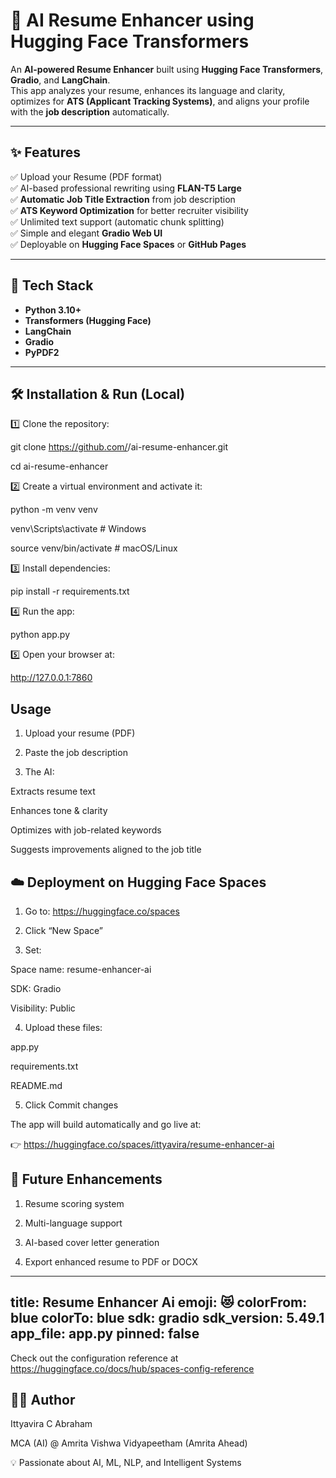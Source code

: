 # 🚀 AI Resume Enhancer using Hugging Face Transformers

An **AI-powered Resume Enhancer** built using **Hugging Face Transformers**, **Gradio**, and **LangChain**.  
This app analyzes your resume, enhances its language and clarity, optimizes for **ATS (Applicant Tracking Systems)**, and aligns your profile with the **job description** automatically.

---

## ✨ Features

✅ Upload your Resume (PDF format)  
✅ AI-based professional rewriting using **FLAN-T5 Large**  
✅ **Automatic Job Title Extraction** from job description  
✅ **ATS Keyword Optimization** for better recruiter visibility  
✅ Unlimited text support (automatic chunk splitting)  
✅ Simple and elegant **Gradio Web UI**  
✅ Deployable on **Hugging Face Spaces** or **GitHub Pages**

---

## 🧩 Tech Stack

- **Python 3.10+**
- **Transformers (Hugging Face)**
- **LangChain**
- **Gradio**
- **PyPDF2**

---

## 🛠️ Installation & Run (Local)

1️⃣ Clone the repository:

git clone https://github.com/<your-username>/ai-resume-enhancer.git

cd ai-resume-enhancer

2️⃣ Create a virtual environment and activate it:

python -m venv venv

venv\Scripts\activate    # Windows

source venv/bin/activate # macOS/Linux

3️⃣ Install dependencies:

pip install -r requirements.txt

4️⃣ Run the app:

python app.py

5️⃣ Open your browser at:

http://127.0.0.1:7860

## Usage

1. Upload your resume (PDF)

2. Paste the job description

3. The AI:

  Extracts resume text
  
  Enhances tone & clarity
  
  Optimizes with job-related keywords
  
  Suggests improvements aligned to the job title

## ☁️ Deployment on Hugging Face Spaces

1. Go to: https://huggingface.co/spaces

2. Click “New Space”

3. Set:

  Space name: resume-enhancer-ai
  
  SDK: Gradio
  
  Visibility: Public

4. Upload these files:

  app.py
  
  requirements.txt
  
  README.md

5. Click Commit changes

The app will build automatically and go live at:

👉 https://huggingface.co/spaces/ittyavira/resume-enhancer-ai

## 🤖 Future Enhancements

1. Resume scoring system

2. Multi-language support

3. AI-based cover letter generation

4. Export enhanced resume to PDF or DOCX

---
title: Resume Enhancer Ai
emoji: 😻
colorFrom: blue
colorTo: blue
sdk: gradio
sdk_version: 5.49.1
app_file: app.py
pinned: false
---

Check out the configuration reference at https://huggingface.co/docs/hub/spaces-config-reference

## 👨‍💻 Author

Ittyavira C Abraham

MCA (AI) @ Amrita Vishwa Vidyapeetham (Amrita Ahead)

💡 Passionate about AI, ML, NLP, and Intelligent Systems
